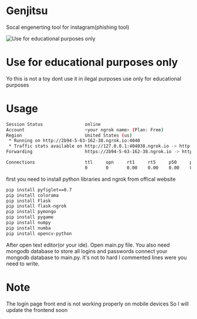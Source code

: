 # Genjitsu
Socal engenerting tool for instagram(phishing tool)

![Use for educational purposes only](https://64.media.tumblr.com/7bc0f78dfec41ffda995a9bae1f7c7ba/tumblr_osszmdNpUL1vz54q7o2_540.gifv)

# Use for educational purposes only
Yo this is not a toy dont use it in ilegal purposes use only for educational purposes

# Usage 
```bash
Session Status                online
Account                       <your ngrok name> (Plan: Free)
Region                        United States (us)
 * Running on http://2b94-5-63-162-38.ngrok.io:4040
 * Traffic stats available on http://127.0.0.1:404038.ngrok.io -> http://localhost:5000
Forwarding                    https://2b94-5-63-162-38.ngrok.io -> http://localhost:5000

Connections                   ttl     opn     rt1     rt5     p50     p90                                                                                                                               
                              0       0       0.00    0.00    0.00    0.00
```

first you need to install python libraries and ngrok from offical website

```bash
pip install pyfiglet==0.7
pip install colorama
pip install Flask
pip install flask-ngrok
pip install pymongo
pip install pygame
pip install numpy
pip install numba
pip install opencv-python
```
After open text editor(or your ide). Open main.py file. 
You also need mongodb database to store all logins and passwords
connect your mongodb database to main.py.
it's not to hard I commented lines were you need to write.

# Note

The login page front end is not working properly on mobile devices 
So I will update the frontend soon
